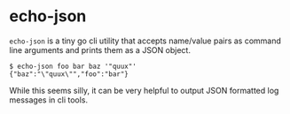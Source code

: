 echo-json
==================

`echo-json` is a tiny go cli utility that accepts name/value pairs as command
line arguments and prints them as a JSON object.


```
$ echo-json foo bar baz '"quux"'
{"baz":"\"quux\"","foo":"bar"}
```

While this seems silly, it can be very helpful to output JSON formatted log
messages in cli tools.
